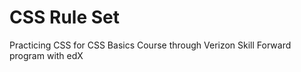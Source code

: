 # CSS Rule Set
 Practicing CSS for CSS Basics Course through Verizon Skill Forward program with edX
